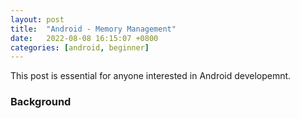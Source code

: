 ```yaml
---
layout: post
title:  "Android - Memory Management"
date:   2022-08-08 16:15:07 +0800
categories: [android, beginner]
---
```

This post is essential for anyone interested in Android developemnt.

### Background
